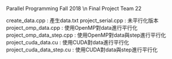 Parallel Programming Fall 2018 \n
Final Project Team 22

create_data.cpp : 產生data.txt
project_serial.cpp : 未平行化版本
project_omp_data.cpp : 使用OpenMP對data進行平行化
project_omp_data_step.cpp : 使用OpenMP對data與step進行平行化
project_cuda_data.cu : 使用CUDA對data進行平行化
project_cuda_data_step.cu : 使用CUDA對data與step進行平行化
